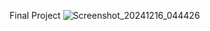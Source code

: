 Final Project
![Screenshot_20241216_044426](https://github.com/user-attachments/assets/71d54e89-b154-4341-a09f-3f1f54f7729d)
